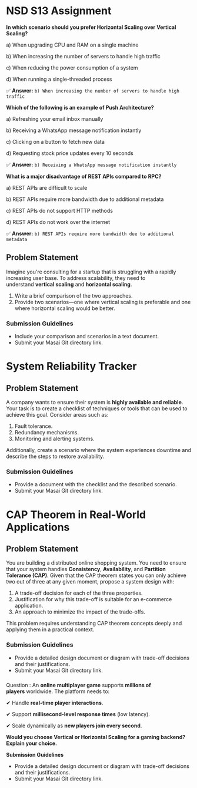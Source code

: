 # NSD S13 Assignment

**In which scenario should you prefer Horizontal Scaling over Vertical Scaling?**

a) When upgrading CPU and RAM on a single machine

b) When increasing the number of servers to handle high traffic

c) When reducing the power consumption of a system

d) When running a single-threaded process

✅ **Answer:** `b) When increasing the number of servers to handle high traffic`

**Which of the following is an example of Push Architecture?**

a) Refreshing your email inbox manually

b) Receiving a WhatsApp message notification instantly

c) Clicking on a button to fetch new data

d) Requesting stock price updates every 10 seconds

✅ **Answer:** `b) Receiving a WhatsApp message notification instantly`

**What is a major disadvantage of REST APIs compared to RPC?**

a) REST APIs are difficult to scale

b) REST APIs require more bandwidth due to additional metadata

c) REST APIs do not support HTTP methods

d) REST APIs do not work over the internet

✅ **Answer:** `b) REST APIs require more bandwidth due to additional metadata`

## **Problem Statement**

Imagine you're consulting for a startup that is struggling with a rapidly increasing user base. To address scalability, they need to understand **vertical scaling** and **horizontal scaling**.

1. Write a brief comparison of the two approaches.
2. Provide two scenarios—one where vertical scaling is preferable and one where horizontal scaling would be better.

### **Submission Guidelines**

- Include your comparison and scenarios in a text document.
- Submit your Masai Git directory link.

# **System Reliability Tracker**

## **Problem Statement**

A company wants to ensure their system is **highly available and reliable**. Your task is to create a checklist of techniques or tools that can be used to achieve this goal. Consider areas such as:

1. Fault tolerance.
2. Redundancy mechanisms.
3. Monitoring and alerting systems.

Additionally, create a scenario where the system experiences downtime and describe the steps to restore availability.

### **Submission Guidelines**

- Provide a document with the checklist and the described scenario.
- Submit your Masai Git directory link.

# **CAP Theorem in Real-World Applications**

## **Problem Statement**

You are building a distributed online shopping system. You need to ensure that your system handles **Consistency**, **Availability**, and **Partition Tolerance (CAP)**. Given that the CAP theorem states you can only achieve two out of three at any given moment, propose a system design with:

1. A trade-off decision for each of the three properties.
2. Justification for why this trade-off is suitable for an e-commerce application.
3. An approach to minimize the impact of the trade-offs.

This problem requires understanding CAP theorem concepts deeply and applying them in a practical context.

### **Submission Guidelines**

- Provide a detailed design document or diagram with trade-off decisions and their justifications.
- Submit your Masai Git directory link.

### 

Question : An **online multiplayer game** supports **millions of players** worldwide. The platform needs to:

✔ Handle **real-time player interactions**.

✔ Support **millisecond-level response times** (low latency).

✔ Scale dynamically as **new players join every second**.

**Would you choose Vertical or Horizontal Scaling for a gaming backend? Explain your choice.**

**Submission Guidelines**

- Provide a detailed design document or diagram with trade-off decisions and their justifications.
- Submit your Masai Git directory link.